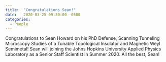 ```yaml
---
title:  "Congratulations Sean!"
date:   2020-03-25 09:30:00 -0500
categories:
  - People
---
```


Congratulations to Sean Howard on his PhD Defense, Scanning Tunneling Microscopy Studies of a Tunable Topological Insulator and Magnetic Weyl Semimetal! Sean will joining the Johns Hopkins University Applied Physics Laboratory as a Senior Staff Scientist in Summer 2020. All the best, Sean!
